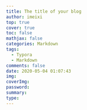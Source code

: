 ```yaml
---
title: The title of your blog
author: imeixi
top: true
cover: true
toc: false
mathjax: false
categories: Markdown
tags:
  - Typora
  - Markdown
comments: false
date: 2020-05-04 01:07:43
img:
coverImg:
password:
summary:
type:
---
```


